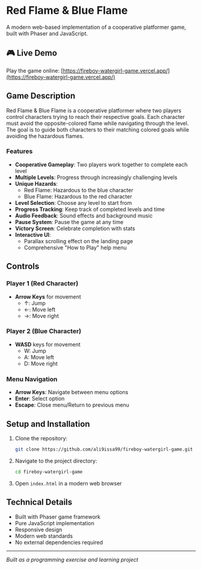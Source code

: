 # Red Flame & Blue Flame

A modern web-based implementation of a cooperative platformer game, built with Phaser and JavaScript.

## 🎮 Live Demo

Play the game online: [https://fireboy-watergirl-game.vercel.app/](https://fireboy-watergirl-game.vercel.app/)

## Game Description

Red Flame & Blue Flame is a cooperative platformer where two players control characters trying to reach their respective goals. Each character must avoid the opposite-colored flame while navigating through the level. The goal is to guide both characters to their matching colored goals while avoiding the hazardous flames.

### Features

- **Cooperative Gameplay**: Two players work together to complete each level
- **Multiple Levels**: Progress through increasingly challenging levels
- **Unique Hazards**:
  - Red Flame: Hazardous to the blue character
  - Blue Flame: Hazardous to the red character
- **Level Selection**: Choose any level to start from
- **Progress Tracking**: Keep track of completed levels and time
- **Audio Feedback**: Sound effects and background music
- **Pause System**: Pause the game at any time
- **Victory Screen**: Celebrate completion with stats
- **Interactive UI**:
  - Parallax scrolling effect on the landing page
  - Comprehensive "How to Play" help menu

## Controls

### Player 1 (Red Character)
- **Arrow Keys** for movement
  - ↑: Jump
  - ←: Move left
  - →: Move right

### Player 2 (Blue Character)
- **WASD** keys for movement
  - W: Jump
  - A: Move left
  - D: Move right

### Menu Navigation
- **Arrow Keys**: Navigate between menu options
- **Enter**: Select option
- **Escape**: Close menu/Return to previous menu

## Setup and Installation

1. Clone the repository:
   ```bash
   git clone https://github.com/ali9issa99/fireboy-watergirl-game.git
   ```

2. Navigate to the project directory:
   ```bash
   cd fireboy-watergirl-game
   ```

3. Open `index.html` in a modern web browser

## Technical Details

- Built with Phaser game framework
- Pure JavaScript implementation
- Responsive design
- Modern web standards
- No external dependencies required

---

*Built as a programming exercise and learning project*